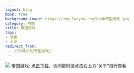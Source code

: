 ```yaml
---
layout: blog
book: true
background-image: https://img.locyoo.com/book帝国游戏.jpg
category: 书籍
title: 帝国游戏
tags:
- 书籍
- 小说
redirect_from:
  - /2024/03/帝国游戏/
---
```

![](https://img.locyoo.com/book帝国游戏.jpg)
帝国游戏: <a name = "ref1" href="https://url18.ctfile.com/f/50983618-1269463453-0fcf38?p=3619">点击下载</a>，访问密码请点击右上方“关于”自行查看